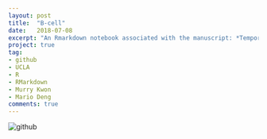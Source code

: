 ```yaml
---
layout: post
title:  "B-cell"
date:   2018-07-08
excerpt: "An Rmarkdown notebook associated with the manuscript: *Temporal expression of cytokines and B-cell phenotypes during mechanical circulatory support*."
project: true
tag:
- github
- UCLA
- R
- RMarkdown
- Murry Kwon
- Mario Deng
comments: true
---
```


![github](https://nickwisniewski.com/B-cell)
